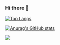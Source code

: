 ### Hi there 👋


[![Top Langs](https://github-readme-stats.vercel.app/api/top-langs/?username=SergeiVasilyev&layout=compact)](https://github.com/anuraghazra/github-readme-stats)

[![Anurag's GitHub stats](https://github-readme-stats.vercel.app/api?username=SergeiVasilyev)](https://github.com/anuraghazra/github-readme-stats)

![](https://raw.githubusercontent.com/SergeiVasilyev/github-stats/master/generated/overview.svg#gh-light-mode-only)
<!--
**SergeiVasilyev/SergeiVasilyev** is a ✨ _special_ ✨ repository because its `README.md` (this file) appears on your GitHub profile.

Here are some ideas to get you started:

- 🔭 I’m currently working on ...
- 🌱 I’m currently learning ...
- 👯 I’m looking to collaborate on ...
- 🤔 I’m looking for help with ...
- 💬 Ask me about ...
- 📫 How to reach me: ...
- 😄 Pronouns: ...
- ⚡ Fun fact: ...
-->
